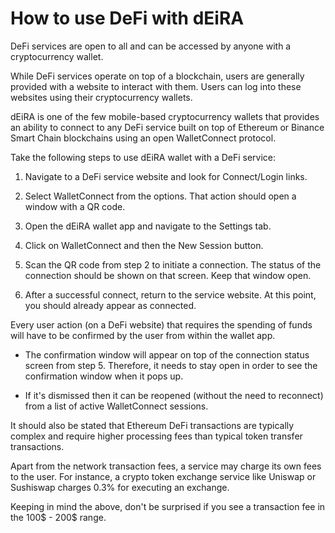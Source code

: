 # How to use DeFi with dEiRA

DeFi services are open to all and can be accessed by anyone with a cryptocurrency wallet.

While DeFi services operate on top of a blockchain, users are generally provided with a website to interact with them. Users can log into these websites using their cryptocurrency wallets.

dEiRA is one of the few mobile-based cryptocurrency wallets that provides an ability to connect to any DeFi service built on top of Ethereum or Binance Smart Chain blockchains using an open WalletConnect protocol.

Take the following steps to use dEiRA wallet with a DeFi service:

1. Navigate to a DeFi service website and look for Connect/Login links.

2. Select WalletConnect from the options. That action should open a window with a QR code.

3. Open the dEiRA wallet app and navigate to the Settings tab.

4. Click on WalletConnect and then the New Session button.

5. Scan the QR code from step 2 to initiate a connection. The status of the connection should be shown on that screen. Keep that window open.

6. After a successful connect, return to the service website. At this point, you should already appear as connected.

Every user action (on a DeFi website) that requires the spending of funds will have to be confirmed by the user from within the wallet app.

- The confirmation window will appear on top of the connection status screen from step 5. Therefore, it needs to stay open in order to see the confirmation window when it pops up.

- If it's dismissed then it can be reopened (without the need to reconnect) from a list of active WalletConnect sessions.

It should also be stated that Ethereum DeFi transactions are typically complex and require higher processing fees than typical token transfer transactions.

Apart from the network transaction fees, a service may charge its own fees to the user. For instance, a crypto token exchange service like Uniswap or Sushiswap charges 0.3% for executing an exchange.

Keeping in mind the above, don't be surprised if you see a transaction fee in the 100$ - 200$ range.

